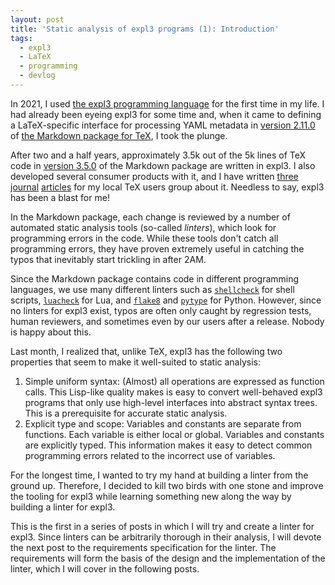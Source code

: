 ```yaml
---
layout: post
title: 'Static analysis of expl3 programs (1): Introduction'
tags:
  - expl3
  - LaTeX
  - programming
  - devlog
---
```


In 2021, I used [the expl3 programming language][7] for the first time in my life. I had already been eyeing expl3 for some time and, when it came to defining a LaTeX-specific interface for processing YAML metadata in [version 2.11.0][1] of [the Markdown package for TeX][2], I took the plunge.

After two and a half years, approximately 3.5k out of the 5k lines of TeX code in [version 3.5.0][3] of the Markdown package are written in expl3. I also developed several consumer products with it, and I have written [three][4] [journal][5] [articles][6] for my local TeX users group about it. Needless to say, expl3 has been a blast for me!

In the Markdown package, each change is reviewed by a number of automated static analysis tools (so-called *linters*), which look for programming errors in the code. While these tools don't catch all programming errors, they have proven extremely useful in catching the typos that inevitably start trickling in after 2AM.

Since the Markdown package contains code in different programming languages, we use many different linters such as [`shellcheck`][8] for shell scripts, [`luacheck`][9] for Lua, and [`flake8`][10] and [`pytype`][11] for Python. However, since no linters for expl3 exist, typos are often only caught by regression tests, human reviewers, and sometimes even by our users after a release. Nobody is happy about this.

Last month, I realized that, unlike TeX, expl3 has the following two properties that seem to make it well-suited to static analysis:

1. Simple uniform syntax: (Almost) all operations are expressed as function calls. This Lisp-like quality makes is easy to convert well-behaved expl3 programs that only use high-level interfaces into abstract syntax trees. This is a prerequisite for accurate static analysis.
2. Explicit type and scope: Variables and constants are separate from functions. Each variable is either local or global. Variables and constants are explicitly typed. This information makes it easy to detect common programming errors related to the incorrect use of variables.

For the longest time, I wanted to try my hand at building a linter from the ground up. Therefore, I decided to kill two birds with one stone and improve the tooling for expl3 while learning something new along the way by building a linter for expl3.

This is the first in a series of posts in which I will try and create a linter for expl3. Since linters can be arbitrarily thorough in their analysis, I will devote the next post to the requirements specification for the linter. The requirements will form the basis of the design and the implementation of the linter, which I will cover in the following posts.

 [1]: https://github.com/Witiko/markdown/releases/tag/2.11.0
 [2]: https://ctan.org/pkg/markdown
 [3]: https://github.com/Witiko/markdown/releases/tag/3.5.0
 [4]: http://dx.doi.org/10.5300/2022-1-4/35
 [5]: http://dx.doi.org/10.5300/2023-1-2/3
 [6]: http://dx.doi.org/10.5300/2023-3-4/153
 [7]: http://mirrors.ctan.org/macros/latex/required/l3kernel/expl3.pdf
 [8]: https://www.shellcheck.net/
 [9]: https://github.com/mpeterv/luacheck
 [10]: https://pypi.org/project/flake8/
 [11]: https://pypi.org/project/pytype/
